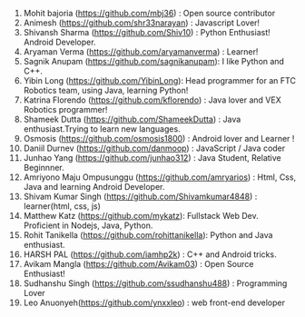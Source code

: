 1. Mohit bajoria (https://github.com/mbj36) :  Open source contributor 
2. Animesh (https://github.com/shr33narayan) : Javascript Lover!
3. Shivansh Sharma (https://github.com/Shiv10) : Python Enthusiast! Android Developer.
4. Aryaman Verma (https://github.com/aryamanverma) : Learner!
5. Sagnik Anupam (https://github.com/sagnikanupam): I like Python and C++.
6. Yibin Long (https://github.com/YibinLong): Head programmer for an FTC Robotics team, using Java, learning Python!
7. Katrina Florendo (https://github.com/kflorendo) : Java lover and VEX Robotics programmer!
8. Shameek Dutta (https://github.com/ShameekDutta) : Java enthusiast.Trying to learn new languages.
9. Osmosis (https://github.com/osmosis1800) : Android lover and Learner ! 
10. Daniil Durnev (https://github.com/danmoop) : JavaScript / Java coder
11. Junhao Yang (https://github.com/junhao312) : Java Student, Relative Beginnner. 
12. Amriyono Maju Ompusunggu (https://github.com/amryarios) : Html, Css, Java and learning Android Developer.
13. Shivam Kumar Singh (https://github.com/Shivamkumar4848) : learner(html, css, js)
14. Matthew Katz (https://github.com/mykatz): Fullstack Web Dev.  Proficient in Nodejs, Java, Python.
15. Rohit Tanikella (https://github.com/rohittanikella): Python and Java enthusiast.
16. HARSH PAL (https://github.com/iamhp2k) : C++ and Android tricks.
17. Avikam Mangla (https://github.com/Avikam03) : Open Source Enthusiast!
18. Sudhanshu Singh (https://github.com/ssudhanshu488) : Programming Lover
19. Leo Anuonyeh(https://github.com/ynxxleo) : web front-end developer
